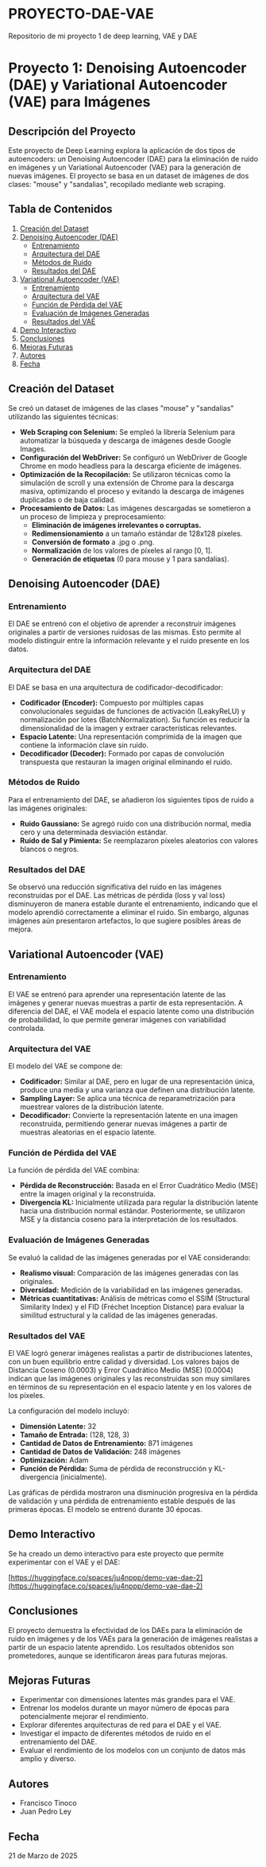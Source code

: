 # PROYECTO-DAE-VAE
Repositorio de mi proyecto 1 de deep learning, VAE y DAE


# Proyecto 1: Denoising Autoencoder (DAE) y Variational Autoencoder (VAE) para Imágenes

## Descripción del Proyecto

Este proyecto de Deep Learning explora la aplicación de dos tipos de autoencoders: un Denoising Autoencoder (DAE) para la eliminación de ruido en imágenes y un Variational Autoencoder (VAE) para la generación de nuevas imágenes. El proyecto se basa en un dataset de imágenes de dos clases: "mouse" y "sandalias", recopilado mediante web scraping.

## Tabla de Contenidos

1.  [Creación del Dataset](#creación-del-dataset)
2.  [Denoising Autoencoder (DAE)](#denoising-autoencoder-dae)
    * [Entrenamiento](#entrenamiento-dae)
    * [Arquitectura del DAE](#arquitectura-del-dae)
    * [Métodos de Ruido](#métodos-de-ruido)
    * [Resultados del DAE](#resultados-del-dae)
3.  [Variational Autoencoder (VAE)](#variational-autoencoder-vae)
    * [Entrenamiento](#entrenamiento-vae)
    * [Arquitectura del VAE](#arquitectura-del-vae)
    * [Función de Pérdida del VAE](#función-de-pérdida-del-vae)
    * [Evaluación de Imágenes Generadas](#evaluación-de-imágenes-generadas)
    * [Resultados del VAE](#resultados-del-vae)
4.  [Demo Interactivo](#demo-interactivo)
5.  [Conclusiones](#conclusiones)
6.  [Mejoras Futuras](#mejoras-futuras)
7.  [Autores](#autores)
8.  [Fecha](#fecha)

## Creación del Dataset

Se creó un dataset de imágenes de las clases "mouse" y "sandalias" utilizando las siguientes técnicas:

* **Web Scraping con Selenium:** Se empleó la librería Selenium para automatizar la búsqueda y descarga de imágenes desde Google Images.
* **Configuración del WebDriver:** Se configuró un WebDriver de Google Chrome en modo headless para la descarga eficiente de imágenes.
* **Optimización de la Recopilación:** Se utilizaron técnicas como la simulación de scroll y una extensión de Chrome para la descarga masiva, optimizando el proceso y evitando la descarga de imágenes duplicadas o de baja calidad.
* **Procesamiento de Datos:** Las imágenes descargadas se sometieron a un proceso de limpieza y preprocesamiento:
    * **Eliminación de imágenes irrelevantes o corruptas.**
    * **Redimensionamiento** a un tamaño estándar de 128x128 píxeles.
    * **Conversión de formato** a .jpg o .png.
    * **Normalización** de los valores de píxeles al rango [0, 1].
    * **Generación de etiquetas** (0 para mouse y 1 para sandalias).

## Denoising Autoencoder (DAE)

### Entrenamiento

El DAE se entrenó con el objetivo de aprender a reconstruir imágenes originales a partir de versiones ruidosas de las mismas. Esto permite al modelo distinguir entre la información relevante y el ruido presente en los datos.

### Arquitectura del DAE

El DAE se basa en una arquitectura de codificador-decodificador:

* **Codificador (Encoder):** Compuesto por múltiples capas convolucionales seguidas de funciones de activación (LeakyReLU) y normalización por lotes (BatchNormalization). Su función es reducir la dimensionalidad de la imagen y extraer características relevantes.
* **Espacio Latente:** Una representación comprimida de la imagen que contiene la información clave sin ruido.
* **Decodificador (Decoder):** Formado por capas de convolución transpuesta que restauran la imagen original eliminando el ruido.

### Métodos de Ruido

Para el entrenamiento del DAE, se añadieron los siguientes tipos de ruido a las imágenes originales:

* **Ruido Gaussiano:** Se agregó ruido con una distribución normal, media cero y una determinada desviación estándar.
* **Ruido de Sal y Pimienta:** Se reemplazaron píxeles aleatorios con valores blancos o negros.

### Resultados del DAE

Se observó una reducción significativa del ruido en las imágenes reconstruidas por el DAE. Las métricas de pérdida (loss y val loss) disminuyeron de manera estable durante el entrenamiento, indicando que el modelo aprendió correctamente a eliminar el ruido. Sin embargo, algunas imágenes aún presentaron artefactos, lo que sugiere posibles áreas de mejora.

## Variational Autoencoder (VAE)

### Entrenamiento

El VAE se entrenó para aprender una representación latente de las imágenes y generar nuevas muestras a partir de esta representación. A diferencia del DAE, el VAE modela el espacio latente como una distribución de probabilidad, lo que permite generar imágenes con variabilidad controlada.

### Arquitectura del VAE

El modelo del VAE se compone de:

* **Codificador:** Similar al DAE, pero en lugar de una representación única, produce una media y una varianza que definen una distribución latente.
* **Sampling Layer:** Se aplica una técnica de reparametrización para muestrear valores de la distribución latente.
* **Decodificador:** Convierte la representación latente en una imagen reconstruida, permitiendo generar nuevas imágenes a partir de muestras aleatorias en el espacio latente.

### Función de Pérdida del VAE

La función de pérdida del VAE combina:

* **Pérdida de Reconstrucción:** Basada en el Error Cuadrático Medio (MSE) entre la imagen original y la reconstruida.
* **Divergencia KL:** Inicialmente utilizada para regular la distribución latente hacia una distribución normal estándar. Posteriormente, se utilizaron MSE y la distancia coseno para la interpretación de los resultados.

### Evaluación de Imágenes Generadas

Se evaluó la calidad de las imágenes generadas por el VAE considerando:

* **Realismo visual:** Comparación de las imágenes generadas con las originales.
* **Diversidad:** Medición de la variabilidad en las imágenes generadas.
* **Métricas cuantitativas:** Análisis de métricas como el SSIM (Structural Similarity Index) y el FID (Fréchet Inception Distance) para evaluar la similitud estructural y la calidad de las imágenes generadas.

### Resultados del VAE

El VAE logró generar imágenes realistas a partir de distribuciones latentes, con un buen equilibrio entre calidad y diversidad. Los valores bajos de Distancia Coseno (0.0003) y Error Cuadrático Medio (MSE) (0.0004) indican que las imágenes originales y las reconstruidas son muy similares en términos de su representación en el espacio latente y en los valores de los píxeles.

La configuración del modelo incluyó:

* **Dimensión Latente:** 32
* **Tamaño de Entrada:** (128, 128, 3)
* **Cantidad de Datos de Entrenamiento:** 871 imágenes
* **Cantidad de Datos de Validación:** 248 imágenes
* **Optimización:** Adam
* **Función de Pérdida:** Suma de pérdida de reconstrucción y KL-divergencia (inicialmente).

Las gráficas de pérdida mostraron una disminución progresiva en la pérdida de validación y una pérdida de entrenamiento estable después de las primeras épocas. El modelo se entrenó durante 30 épocas.

## Demo Interactivo

Se ha creado un demo interactivo para este proyecto que permite experimentar con el VAE y el DAE:

[https://huggingface.co/spaces/ju4nppp/demo-vae-dae-2](https://huggingface.co/spaces/ju4nppp/demo-vae-dae-2)

## Conclusiones

El proyecto demuestra la efectividad de los DAEs para la eliminación de ruido en imágenes y de los VAEs para la generación de imágenes realistas a partir de un espacio latente aprendido. Los resultados obtenidos son prometedores, aunque se identificaron áreas para futuras mejoras.

## Mejoras Futuras

* Experimentar con dimensiones latentes más grandes para el VAE.
* Entrenar los modelos durante un mayor número de épocas para potencialmente mejorar el rendimiento.
* Explorar diferentes arquitecturas de red para el DAE y el VAE.
* Investigar el impacto de diferentes métodos de ruido en el entrenamiento del DAE.
* Evaluar el rendimiento de los modelos con un conjunto de datos más amplio y diverso.

## Autores

* Francisco Tinoco
* Juan Pedro Ley

## Fecha

21 de Marzo de 2025

